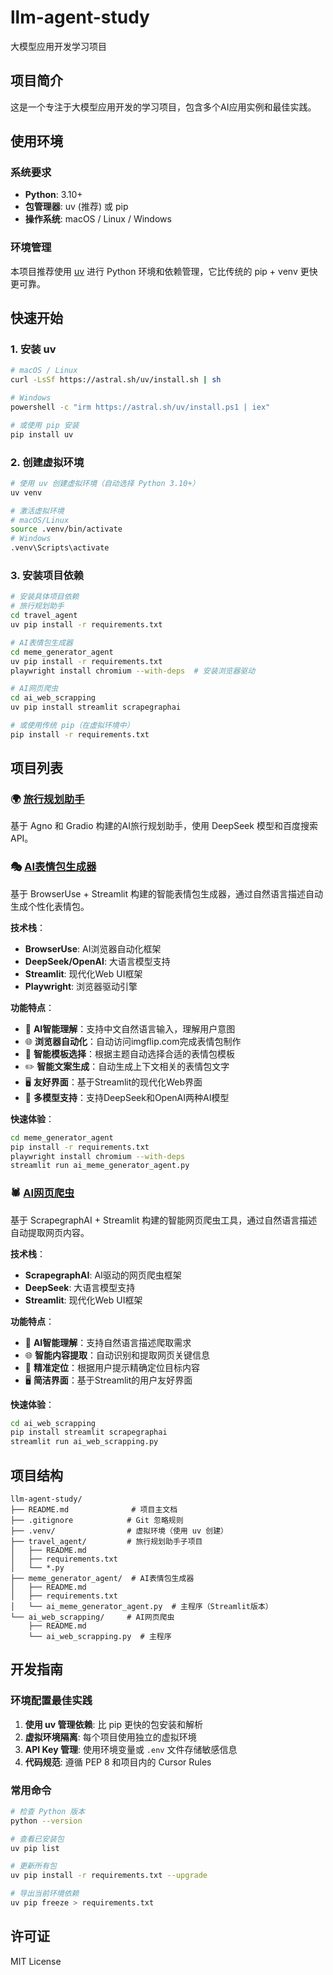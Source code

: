 # llm-agent-study

大模型应用开发学习项目

## 项目简介

这是一个专注于大模型应用开发的学习项目，包含多个AI应用实例和最佳实践。

## 使用环境

### 系统要求

- **Python**: 3.10+
- **包管理器**: uv (推荐) 或 pip
- **操作系统**: macOS / Linux / Windows

### 环境管理

本项目推荐使用 [uv](https://github.com/astral-sh/uv) 进行 Python 环境和依赖管理，它比传统的 pip + venv 更快更可靠。

## 快速开始

### 1. 安装 uv

```bash
# macOS / Linux
curl -LsSf https://astral.sh/uv/install.sh | sh

# Windows
powershell -c "irm https://astral.sh/uv/install.ps1 | iex"

# 或使用 pip 安装
pip install uv
```

### 2. 创建虚拟环境

```bash
# 使用 uv 创建虚拟环境（自动选择 Python 3.10+）
uv venv

# 激活虚拟环境
# macOS/Linux
source .venv/bin/activate
# Windows
.venv\Scripts\activate
```

### 3. 安装项目依赖

```bash
# 安装具体项目依赖
# 旅行规划助手
cd travel_agent
uv pip install -r requirements.txt

# AI表情包生成器
cd meme_generator_agent  
uv pip install -r requirements.txt
playwright install chromium --with-deps  # 安装浏览器驱动

# AI网页爬虫
cd ai_web_scrapping
uv pip install streamlit scrapegraphai

# 或使用传统 pip（在虚拟环境中）
pip install -r requirements.txt
```

## 项目列表

### 🌍 [旅行规划助手](./travel_agent/README.md)

基于 Agno 和 Gradio 构建的AI旅行规划助手，使用 DeepSeek 模型和百度搜索API。

### 🎭 [AI表情包生成器](./meme_generator_agent/README.md)

基于 BrowserUse + Streamlit 构建的智能表情包生成器，通过自然语言描述自动生成个性化表情包。

**技术栈**：
- **BrowserUse**: AI浏览器自动化框架
- **DeepSeek/OpenAI**: 大语言模型支持
- **Streamlit**: 现代化Web UI框架
- **Playwright**: 浏览器驱动引擎

**功能特点**：
- 🤖 **AI智能理解**：支持中文自然语言输入，理解用户意图
- 🌐 **浏览器自动化**：自动访问imgflip.com完成表情包制作
- 🎨 **智能模板选择**：根据主题自动选择合适的表情包模板
- ✏️ **智能文案生成**：自动生成上下文相关的表情包文字
- 🖥️ **友好界面**：基于Streamlit的现代化Web界面
- 🔧 **多模型支持**：支持DeepSeek和OpenAI两种AI模型

**快速体验**：
```bash
cd meme_generator_agent
pip install -r requirements.txt
playwright install chromium --with-deps
streamlit run ai_meme_generator_agent.py
```

### 🕷️ [AI网页爬虫](./ai_web_scrapping/README.md)

基于 ScrapegraphAI + Streamlit 构建的智能网页爬虫工具，通过自然语言描述自动提取网页内容。

**技术栈**：
- **ScrapegraphAI**: AI驱动的网页爬虫框架
- **DeepSeek**: 大语言模型支持
- **Streamlit**: 现代化Web UI框架

**功能特点**：
- 🤖 **AI智能理解**：支持自然语言描述爬取需求
- 🌐 **智能内容提取**：自动识别和提取网页关键信息
- 🎯 **精准定位**：根据用户提示精确定位目标内容
- 🖥️ **简洁界面**：基于Streamlit的用户友好界面

**快速体验**：
```bash
cd ai_web_scrapping
pip install streamlit scrapegraphai
streamlit run ai_web_scrapping.py
```

## 项目结构

```
llm-agent-study/
├── README.md              # 项目主文档
├── .gitignore            # Git 忽略规则
├── .venv/                # 虚拟环境（使用 uv 创建）
├── travel_agent/         # 旅行规划助手子项目
│   ├── README.md
│   ├── requirements.txt
│   └── *.py
├── meme_generator_agent/  # AI表情包生成器
│   ├── README.md
│   ├── requirements.txt
│   └── ai_meme_generator_agent.py  # 主程序（Streamlit版本）
└── ai_web_scrapping/     # AI网页爬虫
    ├── README.md
    └── ai_web_scrapping.py  # 主程序
```

## 开发指南

### 环境配置最佳实践

1. **使用 uv 管理依赖**: 比 pip 更快的包安装和解析
2. **虚拟环境隔离**: 每个项目使用独立的虚拟环境
3. **API Key 管理**: 使用环境变量或 `.env` 文件存储敏感信息
4. **代码规范**: 遵循 PEP 8 和项目内的 Cursor Rules

### 常用命令

```bash
# 检查 Python 版本
python --version

# 查看已安装包
uv pip list

# 更新所有包
uv pip install -r requirements.txt --upgrade

# 导出当前环境依赖
uv pip freeze > requirements.txt
```

## 许可证

MIT License
